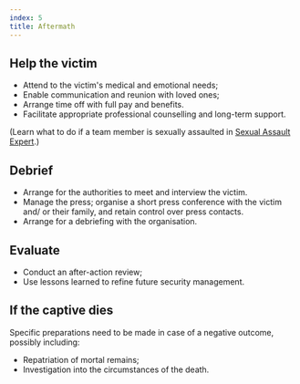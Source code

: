 ```yaml
---
index: 5
title: Aftermath
---
```

## Help the victim

*   Attend to the victim's medical and emotional needs;
*	Enable communication and reunion with loved ones;
*	Arrange time off with full pay and benefits.
* 	Facilitate appropriate professional counselling and long-term support.

(Learn what to do if a team member is sexually assaulted in [Sexual Assault Expert](umbrella://incident-response/sexual-assault/expert).)

## Debrief

*   Arrange for the authorities to meet and interview the victim.
*   Manage the press; organise a short press conference with the victim and/ or their family, and retain control over press contacts.
*   Arrange for a debriefing with the organisation.

## Evaluate

*   Conduct an after-action review;
*	Use lessons learned to refine future security management.

## If the captive dies

Specific preparations need to be made in case of a negative outcome, possibly including: 

*	Repatriation of mortal remains;
*	Investigation into the circumstances of the death.